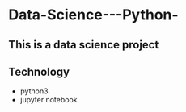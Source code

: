 # Data-Science---Python-
## This is a data science project


## Technology

- python3
- jupyter notebook





